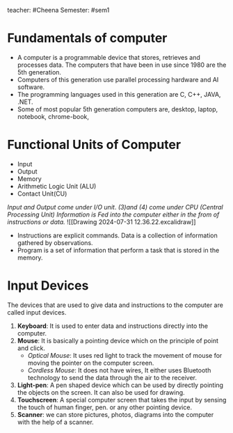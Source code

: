 teacher:  #Cheena
Semester: #sem1 

# Fundamentals of computer
- A computer is a programmable device that stores, retrieves and processes data. The computers that have been in use since 1980 are the 5th generation.
- Computers of this generation use parallel processing hardware and AI software.
- The programming languages used in this generation are C, C++, JAVA, .NET.
- Some of most popular 5th generation computers are, desktop, laptop, notebook, chrome-book,

# Functional Units of Computer
- Input
- Output
- Memory
- Arithmetic Logic Unit (ALU)
- Contact Unit(CU)

*Input and Output come under I/O unit*. 
*(3)and (4) come under CPU (Central Processing Unit)*
*Information is Fed into the computer either in the from of instructions or data.*
![[Drawing 2024-07-31 12.36.22.excalidraw]]

- Instructions are explicit commands. Data is a collection of information gathered by observations.
- Program is a set of information that perform  a task that is stored in the memory.

# Input Devices
The devices that are used to give data and instructions to the computer are called input devices.
1. **Keyboard**: It is used to enter data and instructions directly into the computer.
2. **Mouse**: It is basically a pointing device which on the principle of point and click.
	- *Optical Mouse*: It uses red light to track the movement of mouse for moving the pointer on the computer screen.
	- *Cordless Mouse*: It does not have wires, It either uses Bluetooth technology to send the data through the air to the receiver.
3. **Light-pen**:  A pen shaped device which can be used by directly pointing the objects on the screen. It can also be used for drawing.
 4. **Touchscreen**: A special computer screen that takes the input by sensing the touch of human finger, pen. or any other pointing device.
 5. **Scanner**: we can store pictures, photos, diagrams into the computer with the help of a scanner.
